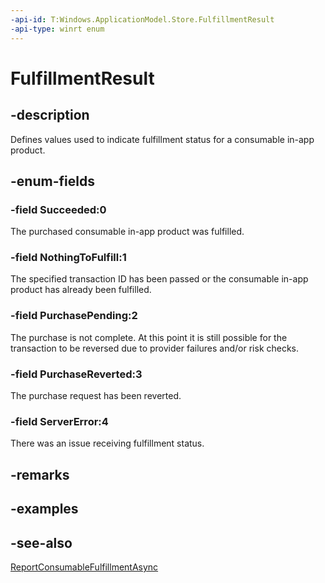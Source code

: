 ```yaml
---
-api-id: T:Windows.ApplicationModel.Store.FulfillmentResult
-api-type: winrt enum
---
```


<!-- Enumeration syntax
public enum Windows.ApplicationModel.Store.FulfillmentResult : int
-->

# FulfillmentResult

## -description
Defines values used to indicate fulfillment status for a consumable in-app product.

## -enum-fields
### -field Succeeded:0
The purchased consumable in-app product was fulfilled.

### -field NothingToFulfill:1
The specified transaction ID has been passed or the consumable in-app product has already been fulfilled.

### -field PurchasePending:2
The purchase is not complete. At this point it is still possible for the transaction to be reversed due to provider failures and/or risk checks.

### -field PurchaseReverted:3
The purchase request has been reverted.

### -field ServerError:4
There was an issue receiving fulfillment status.


## -remarks

## -examples

## -see-also
[ReportConsumableFulfillmentAsync](currentapp_reportconsumablefulfillmentasync_2121095554.md)